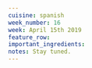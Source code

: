 ```yaml
---
cuisine: spanish
week_number: 16
week: April 15th 2019
feature_row:
important_ingredients:
notes: Stay tuned.
---
```



